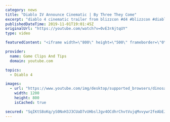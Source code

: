 ```yaml
---
category: news
title: "Diablo IV Announce Cinematic | By Three They Come"
excerpt: "diablo 4 cinematic trailer from blizzcon #d4 #blizzcon #diablo."
publishedDateTime: 2019-11-01T19:01:45Z
originalUrl: "https://youtube.com/watch?v=0vE3rAjtqUY"
type: video

featuredContent: "<iframe width=\"800\" height=\"500\" frameborder=\"0\" src=\"https://www.youtube.com/embed/0vE3rAjtqUY\" allow=\"accelerometer; autoplay; encrypted-media; gyroscope; picture-in-picture\" allowfullscreen></iframe>"

provider:
  name: Game Clips And Tips
  domain: youtube.com

topics:
  - Diablo 4

images:
  - url: "https://www.youtube.com/img/desktop/supported_browsers/dinosaur.png"
    width: 1200
    height: 800
    isCached: true

secured: "SqIKtS8oKq/yS0NxH3J3CUaD7vUHbslJgv4OCdhrChvtVujqMvvywr2feAbEJSUNveZyDJeP87uz/Nkd5jwLnTnRAtcJa2070tesrW9I2Z5k8RLpTrbvA5i2GnoVMTIOvez003lBgj5w3qjsv0+T9ZvBJXy6VU5IyzeIhOS/cXNvD0xJjVEHz3FbBKgAecr4dGDnSbJqunlQQQSrkwZf83CdnA5yntHG6xA8a2Fzvagl/jUWpMc9bp0Zk3K/zVmIq5jxrOysw2bgObHbJKs4CE5wGsT5oBXPjNRpd2IMNt4r8QpQuwX6E4EamF0OBigJpvHeIl6EhEpoubV8OAJV/W2BtCurQACyeZ2huCqQyMR2Z7Iq6XRHQKYXdraRDsfJcZdH1QBXWmxHDqcEQzv8Qw==;D60NJ/KjqhQu/+91pHmXwA=="
---
```


